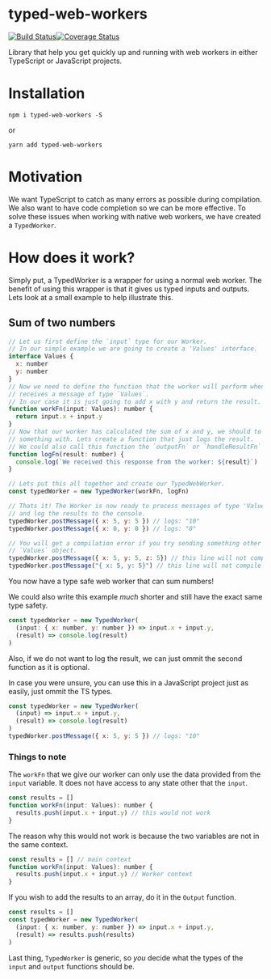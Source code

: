 # typed-web-workers
[![Build Status](https://travis-ci.org/AndersCan/typed-web-workers.svg?branch=master)](https://travis-ci.org/AndersCan/typed-web-workers)[![Coverage Status](https://coveralls.io/repos/github/AndersCan/typed-web-workers/badge.svg?branch=master)](https://coveralls.io/github/AndersCan/typed-web-workers?branch=master)

Library that help you get quickly up and running with web workers in either TypeScript or JavaScript projects.

# Installation
`npm i typed-web-workers -S`

or

`yarn add typed-web-workers`

# Motivation
We want TypeScript to catch as many errors as possible during compilation. We also want to have code completion so we can be more effective. To solve these issues when working with native web workers, we have created a `TypedWorker`.

# How does it work?
Simply put, a TypedWorker is a wrapper for using a normal web worker. The benefit of using this wrapper is that it gives us typed inputs and outputs. Lets look at a small example to help illustrate this.

## Sum of two numbers
```javascript
// Let us first define the `input` type for our Worker.
// In our simple example we are going to create a 'Values' interface.
interface Values {
  x: number
  y: number
}
// Now we need to define the function that the worker will perform when it
// receives a message of type `Values`.
// In our case it is just going to add x with y and return the result.
function workFn(input: Values): number {
  return input.x + input.y
}
// Now that our worker has calculated the sum of x and y, we should to do
// something with. Lets create a function that just logs the result.
// We could also call this function the `outputFn` or `handleResultFn`
function logFn(result: number) {
  console.log(`We received this response from the worker: ${result}`)
}

// Lets put this all together and create our TypedWebWorker.
const typedWorker = new TypedWorker(workFn, logFn)

// Thats it! The Worker is now ready to process messages of type 'Values'
// and log the results to the console.
typedWorker.postMessage({ x: 5, y: 5 }) // logs: "10"
typedWorker.postMessage({ x: 0, y: 0 }) // logs: "0"

// You will get a compilation error if you try sending something other than a
// `Values` object.
typedWorker.postMessage({ x: 5, y: 5, z: 5}) // this line will not compile
typedWorker.postMessage("{ x: 5, y: 5}") // this line will not compile

```
You now have a type safe web worker that can sum numbers!

We could also write this example *much* shorter and still have the exact same type safety.
```javascript
const typedWorker = new TypedWorker(
  (input: { x: number, y: number }) => input.x + input.y,
  (result) => console.log(result)
)
```
Also, if we do not want to log the result, we can just ommit the second function as it is optional.

In case you were unsure, you can use this in a JavaScript project just as easily, just ommit the TS types.
```javascript
const typedWorker = new TypedWorker(
  (input) => input.x + input.y,
  (result) => console.log(result)
)
typedWorker.postMessage({ x: 5, y: 5 }) // logs: "10"

```
### Things to note
The `workFn` that we give our worker can only use the data provided from the `input` variable.
It does not have access to any state other that the `input`.
```javascript
const results = []
function workFn(input: Values): number {
  results.push(input.x + input.y) // this would not work
}
```
The reason why this would not work is because the two variables are not in the same context.
```javascript
const results = [] // main context
function workFn(input: Values): number {
  results.push(input.x + input.y) // Worker context
}
```
If you wish to add the results to an array, do it in the `Output` function.
```javascript
const results = []
const typedWorker = new TypedWorker(
  (input: { x: number, y: number }) => input.x + input.y,
  (result) => results.push(results)
)
```
Last thing, `TypedWorker` is generic, so *you* decide what the types of the `input` and `output` functions should be.
